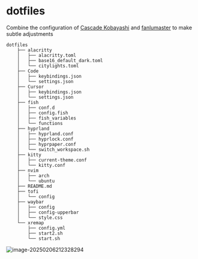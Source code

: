 # dotfiles

Combine the configuration of [Cascade Kobayashi](https://github.com/Isoheptane/dotfiles) and [fanlumaster](https://github.com/fanlumaster/lazyvim-archlinux) to make subtle adjustments

```shell
dotfiles
    ├── alacritty
    │   ├── alacritty.toml
    │   ├── base16_default_dark.toml
    │   └── citylights.toml
    ├── Code
    │   ├── keybindings.json
    │   └── settings.json
    ├── Cursor
    │   ├── keybindings.json
    │   └── settings.json
    ├── fish
    │   ├── conf.d
    │   ├── config.fish
    │   ├── fish_variables
    │   └── functions
    ├── hyprland
    │   ├── hyprland.conf
    │   ├── hyprlock.conf
    │   ├── hyprpaper.conf
    │   └── switch_workspace.sh
    ├── kitty
    │   ├── current-theme.conf
    │   └── kitty.conf
    ├── nvim
    │   ├── arch
    │   └── ubuntu
    ├── README.md
    ├── tofi
    │   └── config
    ├── waybar
    │   ├── config
    │   ├── config-upperbar
    │   └── style.css
    └── xremap
        ├── config.yml
        ├── start2.sh
        └── start.sh
```

![image-20250206212328294](./images/README3.png)
